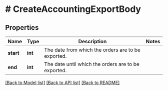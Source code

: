 # # CreateAccountingExportBody

## Properties

Name | Type | Description | Notes
------------ | ------------- | ------------- | -------------
**start** | **int** | The date from which the orders are to be exported. |
**end** | **int** | The date until which the orders are to be exported. |

[[Back to Model list]](../../README.md#models) [[Back to API list]](../../README.md#endpoints) [[Back to README]](../../README.md)

